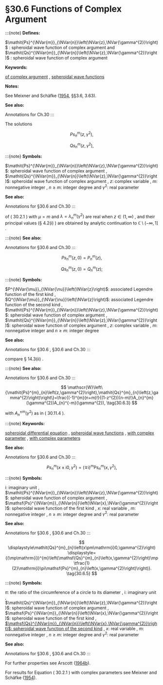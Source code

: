 # §30.6 Functions of Complex Argument

:::{note}
**Defines:**

$\mathit{Ps}^{\NVar{m}}_{\NVar{n}}\left(\NVar{z},\NVar{\gamma^{2}}\right)$ : spheroidal wave function of complex argument and $\mathit{Qs}^{\NVar{m}}_{\NVar{n}}\left(\NVar{z},\NVar{\gamma^{2}}\right)$ : spheroidal wave function of complex argument

**Keywords:**

[of complex argument](http://dlmf.nist.gov/search/search?q=of%20complex%20argument) , [spheroidal wave functions](http://dlmf.nist.gov/search/search?q=spheroidal%20wave%20functions)

**Notes:**

See Meixner and Schäfke ([1954](./bib/M.html#bib1598 "Mathieusche Funktionen und Sphäroidfunktionen mit Anwendungen auf physikalische und technische Probleme"), §§3.6, 3.63).

**See also:**

Annotations for Ch.30
:::

The solutions

<a id="E1"></a>

<a id="Ex1"></a>
$$
\mathit{Ps}^{m}_{n}\left(z,\gamma^{2}\right), \tag{30.6.1}
$$

<a id="Ex2"></a>
$$
\mathit{Qs}^{m}_{n}\left(z,\gamma^{2}\right),
$$

:::{note}
**Symbols:**

$\mathit{Ps}^{\NVar{m}}_{\NVar{n}}\left(\NVar{z},\NVar{\gamma^{2}}\right)$: spheroidal wave function of complex argument , $\mathit{Qs}^{\NVar{m}}_{\NVar{n}}\left(\NVar{z},\NVar{\gamma^{2}}\right)$: spheroidal wave function of complex argument , $z$: complex variable , $m$: nonnegative integer , $n\geq m$: integer degree and $\gamma^{2}$: real parameter

**See also:**

Annotations for §30.6 and Ch.30
:::

of ( 30.2.1 ) with $\mu=m$ and $\lambda=\lambda^{m}_{n}\left(\gamma^{2}\right)$ are real when $z\in(1,\infty)$ , and their principal values (§ 4.2(i) ) are obtained by analytic continuation to $\mathbb{C}\setminus(-\infty,1]$ .

:::{note}
**See also:**

Annotations for §30.6 and Ch.30
:::

<a id="E2"></a>

<a id="Ex3"></a>
$$
\displaystyle\mathit{Ps}^{m}_{n}\left(z,0\right) \displaystyle=P^{m}_{n}\left(z\right), \tag{30.6.2}
$$

<a id="Ex4"></a>
$$
\displaystyle\mathit{Qs}^{m}_{n}\left(z,0\right) \displaystyle=Q^{m}_{n}\left(z\right);
$$

:::{note}
**Symbols:**

$P^{\NVar{\mu}}_{\NVar{\nu}}\left(\NVar{z}\right)$: associated Legendre function of the first kind , $Q^{\NVar{\mu}}_{\NVar{\nu}}\left(\NVar{z}\right)$: associated Legendre function of the second kind , $\mathit{Ps}^{\NVar{m}}_{\NVar{n}}\left(\NVar{z},\NVar{\gamma^{2}}\right)$: spheroidal wave function of complex argument , $\mathit{Qs}^{\NVar{m}}_{\NVar{n}}\left(\NVar{z},\NVar{\gamma^{2}}\right)$: spheroidal wave function of complex argument , $z$: complex variable , $m$: nonnegative integer and $n\geq m$: integer degree

**See also:**

Annotations for §30.6 , §30.6 and Ch.30
:::

compare § 14.3(ii) .

:::{note}
**See also:**

Annotations for §30.6 and Ch.30
:::


<a id="E3"></a>
$$
\mathscr{W}\left\{\mathit{Ps}^{m}_{n}\left(z,\gamma^{2}\right),\mathit{Qs}^{m}_{n}\left(z,\gamma^{2}\right)\right\}=\frac{(-1)^{m}(n+m)!}{(1-z^{2})(n-m)!}A_{n}^{m}(\gamma^{2})A_{n}^{-m}(\gamma^{2}), \tag{30.6.3}
$$

with $A_{n}^{\pm m}(\gamma^{2})$ as in ( 30.11.4 ).

:::{note}
**Keywords:**

[spheroidal differential equation](http://dlmf.nist.gov/search/search?q=spheroidal%20differential%20equation) , [spheroidal wave functions](http://dlmf.nist.gov/search/search?q=spheroidal%20wave%20functions) , [with complex parameter](http://dlmf.nist.gov/search/search?q=with%20complex%20parameter) , [with complex parameters](http://dlmf.nist.gov/search/search?q=with%20complex%20parameters)

**See also:**

Annotations for §30.6 and Ch.30
:::

<a id="EGx1"></a>

$$
\displaystyle\mathit{Ps}^{m}_{n}\left(x\pm\mathrm{i}0,\gamma^{2}\right) \displaystyle=(\mp\mathrm{i})^{m}\mathsf{Ps}^{m}_{n}\left(x,\gamma^{2}\right), \tag{30.6.4}
$$

:::{note}
**Symbols:**

$\mathrm{i}$: imaginary unit , $\mathit{Ps}^{\NVar{m}}_{\NVar{n}}\left(\NVar{z},\NVar{\gamma^{2}}\right)$: spheroidal wave function of complex argument , $\mathsf{Ps}^{\NVar{m}}_{\NVar{n}}\left(\NVar{x},\NVar{\gamma^{2}}\right)$: spheroidal wave function of the first kind , $x$: real variable , $m$: nonnegative integer , $n\geq m$: integer degree and $\gamma^{2}$: real parameter

**See also:**

Annotations for §30.6 , §30.6 and Ch.30
:::

$$
\displaystyle\mathit{Qs}^{m}_{n}\left(x\pm\mathrm{i}0,\gamma^{2}\right) \displaystyle={(\mp\mathrm{i})^{m}\left(\mathsf{Qs}^{m}_{n}\left(x,\gamma^{2}\right)\mp\tfrac{1}{2}\mathrm{i}\pi\mathsf{Ps}^{m}_{n}\left(x,\gamma^{2}\right)\right)}. \tag{30.6.5}
$$

:::{note}
**Symbols:**

$\pi$: the ratio of the circumference of a circle to its diameter , $\mathrm{i}$: imaginary unit , $\mathit{Qs}^{\NVar{m}}_{\NVar{n}}\left(\NVar{z},\NVar{\gamma^{2}}\right)$: spheroidal wave function of complex argument , $\mathsf{Ps}^{\NVar{m}}_{\NVar{n}}\left(\NVar{x},\NVar{\gamma^{2}}\right)$: spheroidal wave function of the first kind , [$\mathsf{Qs}^{\NVar{m}}_{\NVar{n}}\left(\NVar{x},\NVar{\gamma^{2}}\right)$: spheroidal wave function of the second kind](./30.5.md "§30.5 Functions of the Second Kind ‣ Properties ‣ Chapter 30 Spheroidal Wave Functions") , $x$: real variable , $m$: nonnegative integer , $n\geq m$: integer degree and $\gamma^{2}$: real parameter

**See also:**

Annotations for §30.6 , §30.6 and Ch.30
:::

For further properties see Arscott ([1964b](./bib/index.html#bib142 "Periodic Differential Equations. An Introduction to Mathieu, Lamé, and Allied Functions")).

For results for Equation ( 30.2.1 ) with complex parameters see Meixner and Schäfke ([1954](./bib/M.html#bib1598 "Mathieusche Funktionen und Sphäroidfunktionen mit Anwendungen auf physikalische und technische Probleme")).
